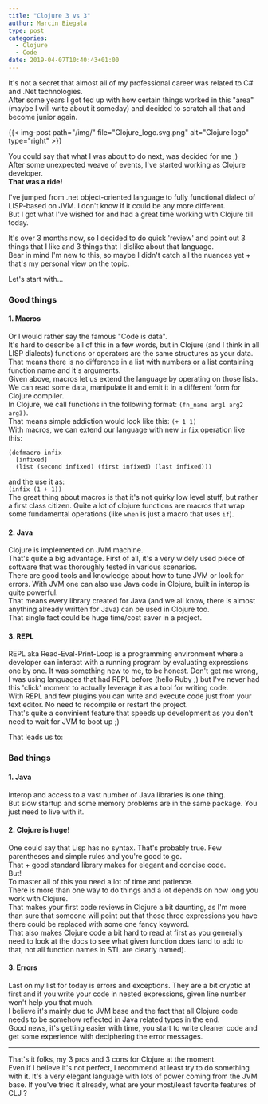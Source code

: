 ```yaml
---
title: "Clojure 3 vs 3"
author: Marcin Biegała
type: post
categories:
  - Clojure
  - Code
date: 2019-04-07T10:40:43+01:00
---
```


It's not a secret that almost all of my professional career was related to C# and .Net technologies.  
After some years I got fed up with how certain things worked in this "area" (maybe I will write about it someday) and
decided to scratch all that and become junior again.  

{{< img-post path="/img/" file="Clojure_logo.svg.png" alt="Clojure logo" type="right" >}}

You could say that what I was about to do next, was decided for me ;)  
After some unexpected weave of events, I've started working as Clojure developer.  
**That was a ride!**


I've jumped from .net object-oriented language to fully functional dialect of LISP-based on JVM.
I don't know if it could be any more different.  
But I got what I've wished for and had a great time working with Clojure till today.

It's over 3 months now, so I decided to do quick 'review' and point out 3 things that I like and
3 things that I dislike about that language.  
Bear in mind I'm new to this, so maybe I didn't catch all the nuances yet + that's my personal view on the topic.

Let's start with...  
### Good things

#### 1. Macros
Or I would rather say the famous "Code is data".  
It's hard to describe all of this in a few words, but in Clojure (and I think in all LISP dialects) functions or operators are the same structures as your data.
That means there is no difference in a list with numbers or a list containing function name and it's arguments.  
Given above, macros let us extend the language by operating on those lists. We can read some data, manipulate it and emit it in a different form for Clojure compiler.  
In Clojure, we call functions in the following format: `(fn_name arg1 arg2 arg3)`.  
That means simple addiction would look like this: `(+ 1 1)`  
With macros, we can extend our language with new `infix` operation like this:  
```
(defmacro infix
  [infixed]
  (list (second infixed) (first infixed) (last infixed)))
```
and the use it as:  
`(infix (1 + 1))`  
The great thing about macros is that it's not quirky low level stuff, but rather a first class citizen. Quite a lot of clojure functions are macros that wrap some fundamental operations (like `when` is just a macro that uses `if`).


#### 2. Java
Clojure is implemented on JVM machine.  
That's quite a big advantage. First of all, it's a very widely used piece of software that was thoroughly tested in various scenarios.  
There are good tools and knowledge about how to tune JVM or look for errors.
With JVM one can also use Java code in Clojure, built in interop is quite powerful.  
That means every library created for Java (and we all know, there is almost anything already written for Java) can be used in Clojure too.  
That single fact could be huge time/cost saver in a project.


#### 3. REPL
REPL aka Read-Eval-Print-Loop is a programming environment where a developer can interact with a running program by evaluating expressions one by one.
It was something new to me, to be honest. Don't get me wrong, I was using languages that had REPL before (hello Ruby ;) but I've never had this 'click' moment to actually leverage it as a tool for writing code.  
With REPL and few plugins you can write and execute code just from your text editor. No need to recompile or restart the project.  
That's quite a convinient feature that speeds up development as you don't need to wait for JVM to boot up ;)  


That leads us to:  

### Bad things

#### 1. Java
Interop and access to a vast number of Java libraries is one thing.  
But slow startup and some memory problems are in the same package. You just need to live with it.

#### 2. Clojure is huge!
One could say that Lisp has no syntax. That's probably true. Few parentheses and simple rules and you're good to go.  
That + good standard library makes for elegant and concise code.  
But!  
To master all of this you need a lot of time and patience.  
There is more than one way to do things and a lot depends on how long you work with Clojure.  
That makes your first code reviews in Clojure a bit daunting, as I'm more than sure that someone will point out that those three expressions you have there could be replaced with some one fancy keyword.  
That also makes Clojure code a bit hard to read at first as you generally need to look at the docs to see what given function does (and to add to that, not all function names in STL are clearly named).

#### 3. Errors
Last on my list for today is errors and exceptions. They are a bit cryptic at first and if you write your code in nested expressions, given line number won't help you that much.  
I believe it's mainly due to JVM base and the fact that all Clojure code needs to be somehow reflected in Java related types in the end.  
Good news, it's getting easier with time, you start to write cleaner code and get some experience with deciphering the error messages.

-------------------------------------------------------------------------------

  
That's it folks, my 3 pros and 3 cons for Clojure at the moment.  
Even if I believe it's not perfect, I recommend at least try to do something with it. It's a very elegant language with lots of power coming from the JVM base.
If you've tried it already, what are your most/least favorite features of CLJ ?

